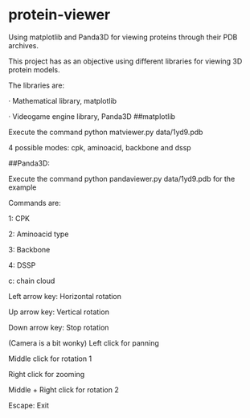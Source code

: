 # protein-viewer
Using matplotlib and Panda3D for viewing proteins through their PDB archives.

This project has as an objective using different libraries for viewing 3D protein models.

The libraries are:

· Mathematical library, matplotlib

· Videogame engine library, Panda3D
##matplotlib

Execute the command python matviewer.py data/1yd9.pdb <mode>

4 possible modes: cpk, aminoacid, backbone and dssp

##Panda3D:

Execute the command python pandaviewer.py data/1yd9.pdb for the example

Commands are:

1: CPK

2: Aminoacid type

3: Backbone

4: DSSP

c: chain cloud

Left arrow key: Horizontal rotation

Up arrow key: Vertical rotation

Down arrow key: Stop rotation

(Camera is a bit wonky)
Left click for panning

Middle click for rotation 1

Right click for zooming

Middle + Right click for rotation 2

Escape: Exit
